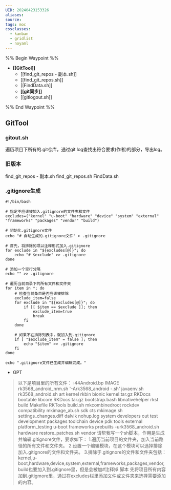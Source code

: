 ```yaml
---
UID: 20240423153326
aliases: 
source: 
tags: moc
cssclasses:
  - kanban 
  - gridlist 
  - noyaml
--- 
```


%% Begin Waypoint %%
- **[[GitTool]]**
	- [[find_git_repos - 副本.sh]]
	- [[find_git_repos.sh]]
	- [[FindData.sh]]
	- **[[git同步]]**
	- [[gitlogout.sh]]

%% End Waypoint %%

## GitTool

### gitout.sh
遍历项目下所有的.git仓库，通过git log查找出符合要求(作者)的部分，导出log。
### 旧版本
find_git_repos - 副本.sh
find_git_repos.sh
FindData.sh


### .gitignore生成
```
#!/bin/bash

# 指定不应该被加入.gitignore的文件夹和文件
excludes=("kernel" "u-boot" "hardware" "device" "system" "external" "frameworks" "packages" "vendor" "build")

# 初始化.gitignore文件
echo "# 自动生成的.gitignore文件" > .gitignore

# 首先，将排除的项以注释形式加入.gitignore
for exclude in "${excludes[@]}"; do
	echo "# $exclude" >> .gitignore
done

# 添加一个空行分隔
echo "" >> .gitignore

# 遍历当前目录下的所有文件和文件夹
for item in *; do
	# 检查当前条目是否应该被排除
	exclude_item=false
	for exclude in "${excludes[@]}"; do
		if [[ $item == $exclude ]]; then
			exclude_item=true
			break
		fi
	done

	# 如果不在排除列表中，就加入到.gitignore
	if [ "$exclude_item" = false ]; then
		echo "$item" >> .gitignore
	fi
done

echo ".gitignore文件已生成并编辑完成。"
```
- GPT
> 以下是项目里的所有文件：
> :44Android.bp               IMAGE                rk3568_android_nrm.sh
> '-Ark3568_android -.sh'   javaenv.sh           rk3568_android.sh
>  art                      kernel               rkbin
>  bionic                   kernel.tar.gz        RKDocs
>  bootable                 libcore              RKDocs.tar.gz
>  bootstrap.bash           libnativehelper      rkst
>  build                    Makefile             RKTools
>  build.sh                 mkcombinedroot       rockdev
>  compatibility            mkimage_ab.sh        sdk
>  cts                      mkimage.sh           settings_changes.diff
>  dalvik                   nohup.log            system
>  developers               out                  test
>  development              packages             toolchain
>  device                   pdk                  tools
>  external                 platform_testing     u-boot
>  frameworks               prebuilts            -urk3568_android.sh
>  hardware                 restore_patches.sh   vendor
> 请帮我写一个sh脚本，作用是生成并编辑.gitignore文件，要求如下：
> 1.遍历当前项目的文件夹，加入当前路径的所有文件和文件夹。
> 2.设置一个编辑模块，在这个模块可以选择排除加入.gitignore的文件和文件夹。
> 3.排除于.gitignore的文件和文件夹包括：
> kernel,u-boot,hardware,device,system,external,frameworks,packages,vendor,build也要加入到.gitignore里，但是会被加#注释掉
> 脚本
> 先将项目所有内容加到.gitigmore里，通过在excludes栏里添加文件或文件夹来选择需要添加的内容。
	



